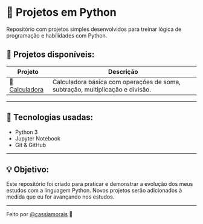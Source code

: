 # 🐍 Projetos em Python

Repositório com projetos simples desenvolvidos para treinar lógica de programação e habilidades com Python.

## 📁 Projetos disponíveis:

| Projeto       | Descrição                                                                 |
|---------------|---------------------------------------------------------------------------|
| 🔢 [Calculadora](./calculadora/calculadora.ipynb) | Calculadora básica com operações de soma, subtração, multiplicação e divisão. |

---

## 🚀 Tecnologias usadas:

- Python 3
- Jupyter Notebook
- Git & GitHub

---

## 💡 Objetivo:

Este repositório foi criado para praticar e demonstrar a evolução dos meus estudos com a linguagem Python. Novos projetos serão adicionados à medida que eu for avançando nos estudos.

---

Feito por [@cassiamorais](https://github.com/cassiamorais) 🚀
